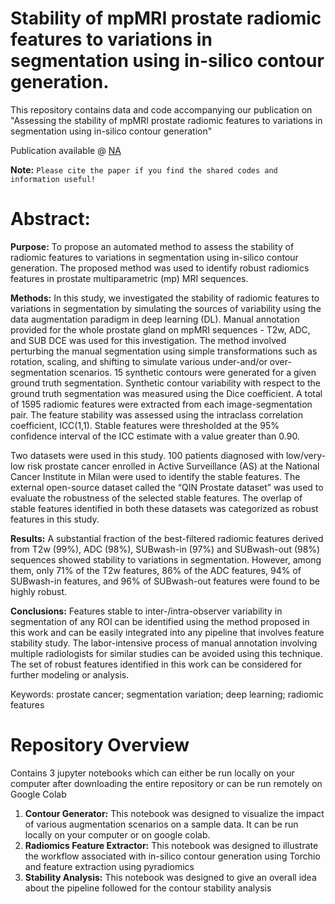# Stability of mpMRI prostate radiomic features to variations in segmentation using in-silico contour generation.

This repository contains data and code accompanying our publication on "Assessing the stability of mpMRI prostate radiomic features to variations in segmentation using in-silico contour generation"

Publication available @ [NA](https://doi.org/10.3390/jpm13071172)

**Note:** `Please cite the paper if you find the shared codes and information useful!`

# Abstract:

**Purpose:** To propose an automated method to assess the stability of radiomic features to variations in segmentation using in-silico contour generation. The proposed method was used to identify robust radiomics features in prostate multiparametric (mp) MRI sequences.

**Methods:** In this study, we investigated the stability of radiomic features to variations in segmentation by simulating the sources of variability using the data augmentation paradigm in deep learning (DL). Manual annotation provided for the whole prostate gland on mpMRI sequences - T2w, ADC, and SUB DCE was used for this investigation. The method involved perturbing the manual segmentation using simple transformations such as rotation, scaling, and shifting to simulate various under-and/or over-segmentation scenarios. 15 synthetic contours were generated for a given ground truth segmentation. Synthetic contour variability with respect to the ground truth segmentation was measured using the Dice coefficient. A total of 1595 radiomic features were extracted from each image-segmentation pair. The feature stability was assessed using the intraclass correlation coefficient, ICC(1,1). Stable features were thresholded at the 95% confidence interval of the ICC estimate with a value greater than 0.90. 

Two datasets were used in this study. 100 patients diagnosed with low/very-low risk prostate cancer enrolled in Active Surveillance (AS) at the National Cancer Institute in Milan were used to identify the stable features. The external open-source dataset called the “QIN Prostate dataset” was used to evaluate the robustness of the selected stable features. The overlap of stable features identified in both these datasets was categorized as robust features in this study.

**Results:** A substantial fraction of the best-filtered radiomic features derived from T2w (99%), ADC (98%), SUBwash-in (97%) and SUBwash-out (98%) sequences showed stability to variations in segmentation. However, among them, only 71% of the T2w features, 86% of the ADC features, 94% of SUBwash-in features, and 96% of SUBwash-out features were found to be highly robust.

**Conclusions:** Features stable to inter-/intra-observer variability in segmentation of any ROI can be identified using the method proposed in this work and can be easily integrated into any pipeline that involves feature stability study. The labor-intensive process of manual annotation involving multiple radiologists for similar studies can be avoided using this technique. The set of robust features identified in this work can be considered for further modeling or analysis. 

Keywords: prostate cancer; segmentation variation; deep learning; radiomic features


# Repository Overview

Contains 3 jupyter notebooks which can either be run locally on your computer after downloading the entire repository or can be run remotely on Google Colab

1. **Contour Generator:** This notebook was designed to visualize the impact of various augmentation scenarios on a sample data. It can be run locally on your computer or on google colab.
2. **Radiomics Feature Extractor:** This notebook was designed to illustrate the workflow associated with in-silico contour generation using Torchio and feature extraction using pyradiomics
3. **Stability Analysis:** This notebook was designed to give an overall idea about the pipeline followed for the contour stability analysis

